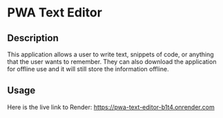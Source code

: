 # PWA Text Editor

## Description
This application allows a user to write text, snippets of code, or anything that the user wants to remember. They can also download the application for offline use and it will still store the information offline. 

## Usage

Here is the live link to Render: https://pwa-text-editor-b1t4.onrender.com
